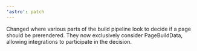 ```yaml
---
'astro': patch
---
```


Changed where various parts of the build pipeline look to decide if a page should be prerendered. They now exclusively consider PageBuildData, allowing integrations to participate in the decision.
